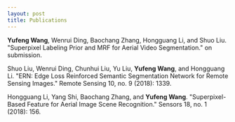 ```yaml
---
layout: post
title: Publications
---
```


<b>Yufeng Wang</b>, Wenrui Ding, Baochang Zhang, Hongguang Li, and Shuo Liu. "Superpixel Labeling Prior and MRF for Aerial Video Segmentation." on submission.

Shuo Liu, Wenrui Ding, Chunhui Liu, Yu Liu, <b>Yufeng Wang</b>, and Hongguang Li. "ERN: Edge Loss Reinforced Semantic Segmentation Network for Remote Sensing Images." Remote Sensing 10, no. 9 (2018): 1339.

Hongguang Li, Yang Shi, Baochang Zhang, and <b>Yufeng Wang</b>. "Superpixel-Based Feature for Aerial Image Scene Recognition." Sensors 18, no. 1 (2018): 156.
